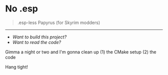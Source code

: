 # No .esp

> .esp-less Papyrus (for Skyrim modders)

---

- _Want to build this project?_
- _Want to read the code?_

Gimma a night or two and I'm gonna clean up (1) the CMake setup (2) the code

Hang tight!
